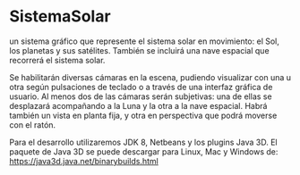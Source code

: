 # SistemaSolar
un sistema gráfico que represente el sistema solar en movimiento: el Sol, los planetas y sus satélites. También se incluirá una nave espacial que recorrerá el sistema solar.

Se habilitarán diversas cámaras en la escena, pudiendo visualizar con una u otra según
pulsaciones de teclado o a través de una interfaz gráfica de usuario. Al menos dos de las
cámaras serán subjetivas: una de ellas se desplazará acompañando a la Luna y la otra a la
nave espacial. Habrá también un vista en planta fija, y otra en perspectiva que podrá moverse
con el ratón.

Para el desarrollo utilizaremos JDK 8, Netbeans y los plugins Java 3D. 
El paquete de Java 3D se puede descargar para Linux, Mac y Windows de: https://java3d.java.net/binary­builds.html
